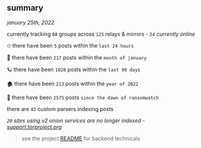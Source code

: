 
## summary
_january 25th, 2022_

currently tracking `88` groups across `125` relays & mirrors - _`54` currently online_

⏲ there have been `5` posts within the `last 24 hours`

🦈 there have been `217` posts within the `month of january`

🪐 there have been `1028` posts within the `last 90 days`

🏚 there have been `213` posts within the `year of 2022`

🦕 there have been `2575` posts `since the dawn of ransomwatch`

there are `43` custom parsers indexing posts

_`20` sites using v2 onion services are no longer indexed - [support.torproject.org](https://support.torproject.org/onionservices/v2-deprecation/)_

> see the project [README](https://github.com/thetanz/ransomwatch#ransomwatch--) for backend technicals
